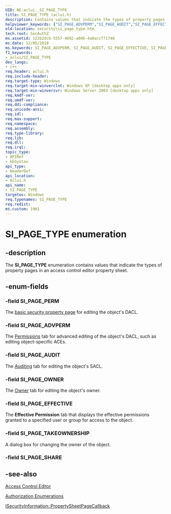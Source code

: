 ```yaml
---
UID: NE:aclui._SI_PAGE_TYPE
title: SI_PAGE_TYPE (aclui.h)
description: Contains values that indicate the types of property pages in an access control editor property sheet.
helpviewer_keywords: ["SI_PAGE_ADVPERM","SI_PAGE_AUDIT","SI_PAGE_EFFECTIVE","SI_PAGE_OWNER","SI_PAGE_PERM","SI_PAGE_TAKEOWNERSHIP","SI_PAGE_TYPE","SI_PAGE_TYPE enumeration [Security]","_win32_si_page_type_str","aclui/SI_PAGE_ADVPERM","aclui/SI_PAGE_AUDIT","aclui/SI_PAGE_EFFECTIVE","aclui/SI_PAGE_OWNER","aclui/SI_PAGE_PERM","aclui/SI_PAGE_TAKEOWNERSHIP","aclui/SI_PAGE_TYPE","security.si_page_type"]
old-location: security\si_page_type.htm
tech.root: SecAuthZ
ms.assetid: 122b2dcb-5557-4692-a0d6-4a0accf71740
ms.date: 12/05/2018
ms.keywords: SI_PAGE_ADVPERM, SI_PAGE_AUDIT, SI_PAGE_EFFECTIVE, SI_PAGE_OWNER, SI_PAGE_PERM, SI_PAGE_TAKEOWNERSHIP, SI_PAGE_TYPE, SI_PAGE_TYPE enumeration [Security], _win32_si_page_type_str, aclui/SI_PAGE_ADVPERM, aclui/SI_PAGE_AUDIT, aclui/SI_PAGE_EFFECTIVE, aclui/SI_PAGE_OWNER, aclui/SI_PAGE_PERM, aclui/SI_PAGE_TAKEOWNERSHIP, aclui/SI_PAGE_TYPE, security.si_page_type
f1_keywords:
- aclui/SI_PAGE_TYPE
dev_langs:
- c++
req.header: aclui.h
req.include-header: 
req.target-type: Windows
req.target-min-winverclnt: Windows XP [desktop apps only]
req.target-min-winversvr: Windows Server 2003 [desktop apps only]
req.kmdf-ver: 
req.umdf-ver: 
req.ddi-compliance: 
req.unicode-ansi: 
req.idl: 
req.max-support: 
req.namespace: 
req.assembly: 
req.type-library: 
req.lib: 
req.dll: 
req.irql: 
topic_type:
- APIRef
- kbSyntax
api_type:
- HeaderDef
api_location:
- Aclui.h
api_name:
- SI_PAGE_TYPE
targetos: Windows
req.typenames: SI_PAGE_TYPE
req.redist: 
ms.custom: 19H1
---
```


# SI_PAGE_TYPE enumeration


## -description


The <b>SI_PAGE_TYPE</b> enumeration contains values that indicate the types of property pages in an access control editor property sheet.


## -enum-fields




### -field SI_PAGE_PERM

The 
<a href="https://docs.microsoft.com/windows/desktop/SecAuthZ/basic-security-property-page">basic security property page</a> for editing the object's DACL.


### -field SI_PAGE_ADVPERM

The 
<a href="https://docs.microsoft.com/windows/desktop/SecAuthZ/permissions-property-page">Permissions</a> tab for advanced editing of the object's DACL, such as editing object-specific ACEs.


### -field SI_PAGE_AUDIT

The 
<a href="https://docs.microsoft.com/windows/desktop/SecAuthZ/auditing-property-page">Auditing</a> tab for editing the object's SACL.


### -field SI_PAGE_OWNER

The 
<a href="https://docs.microsoft.com/windows/desktop/SecAuthZ/owner-property-page">Owner</a> tab for editing the object's owner.


### -field SI_PAGE_EFFECTIVE

The <b>Effective Permission</b> tab that displays the effective permissions granted to a specified user or group for access to the object.


### -field SI_PAGE_TAKEOWNERSHIP

A dialog box for changing the owner of the object.


### -field SI_PAGE_SHARE




## -see-also




<a href="https://docs.microsoft.com/windows/desktop/SecAuthZ/access-control-editor">Access Control Editor</a>



<a href="https://docs.microsoft.com/windows/desktop/SecAuthZ/authorization-enumerations">Authorization Enumerations</a>



<a href="https://docs.microsoft.com/windows/desktop/api/aclui/nf-aclui-isecurityinformation-propertysheetpagecallback">ISecurityInformation::PropertySheetPageCallback</a>
 

 

